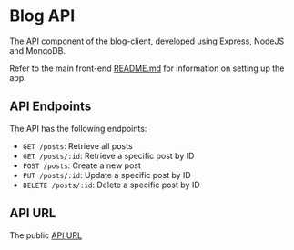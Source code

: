 # Blog API

The API component of the blog-client, developed using Express, NodeJS and MongoDB.

Refer to the main front-end [README.md](https://github.com/Waldorfio/blog-client#readme) for information on setting up the app.

## API Endpoints
The API has the following endpoints:
- `GET /posts`: Retrieve all posts
- `GET /posts/:id`: Retrieve a specific post by ID
- `POST /posts`: Create a new post
- `PUT /posts/:id`: Update a specific post by ID
- `DELETE /posts/:id`: Delete a specific post by ID

## API URL
The public [API URL](https://blog-api-production-6aeb.up.railway.app/)